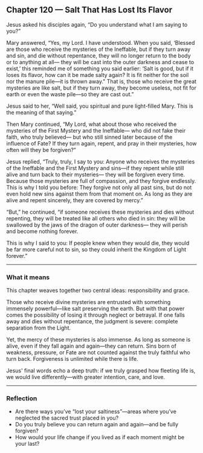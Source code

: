 ## Chapter 120 — Salt That Has Lost Its Flavor

Jesus asked his disciples again, “Do you understand what I am saying to you?”

Mary answered,
“Yes, my Lord. I have understood. When you said, ‘Blessed are those who receive the mysteries of the Ineffable, but if they turn away and sin, and die without repentance, they will no longer return to the body or to anything at all— they will be cast into the outer darkness and cease to exist,’ this reminded me of something you said earlier: ‘Salt is good, but if it loses its flavor, how can it be made salty again? It is fit neither for the soil nor the manure pile—it is thrown away." That is, those who receive the great mysteries are like salt, but if they turn away, they become useless, not fit for earth or even the waste pile—so they are cast out.”

Jesus said to her,
“Well said, you spiritual and pure light-filled Mary. This is the meaning of that saying.”

Then Mary continued,
“My Lord, what about those who received the mysteries of the First Mystery and the Ineffable— who did not fake their faith, who truly believed— but who still sinned later because of the influence of Fate? If they turn again, repent, and pray in their mysteries, how often will they be forgiven?”

Jesus replied,
“Truly, truly, I say to you: Anyone who receives the mysteries of the Ineffable and the First Mystery and sins—if they repent while still alive and turn back to their mysteries— they will be forgiven every time. Because those mysteries are full of compassion, and they forgive endlessly. This is why I told you before: They forgive not only all past sins, but do not even hold new sins against them from that moment on. As long as they are alive and repent sincerely, they are covered by mercy.”

“But,” he continued, “if someone receives these mysteries and dies without repenting, they will be treated like all others who died in sin: they will be swallowed by the jaws of the dragon of outer darkness— they will perish and become nothing forever.

This is why I said to you: If people knew when they would die, they would be far more careful not to sin, so they could inherit the Kingdom of Light forever.”

---

### What it means

This chapter weaves together two central ideas:
responsibility and grace.

Those who receive divine mysteries are entrusted with something immensely powerful—like salt preserving the earth. But with that power comes the possibility of losing it through neglect or betrayal. If one falls away and dies without repentance, the judgment is severe: complete separation from the Light.

Yet, the mercy of these mysteries is also immense.
As long as someone is alive, even if they fall again and again—they can return. Sins born of weakness, pressure, or Fate are not counted against the truly faithful who turn back. Forgiveness is unlimited while there is life.

Jesus' final words echo a deep truth: if we truly grasped how fleeting life is, we would live differently—with greater intention, care, and love.

---

### Reflection

* Are there ways you’ve “lost your saltiness”—areas where you’ve neglected the sacred trust placed in you?
* Do you truly believe you can return again and again—and be fully forgiven?
* How would your life change if you lived as if each moment might be your last?
